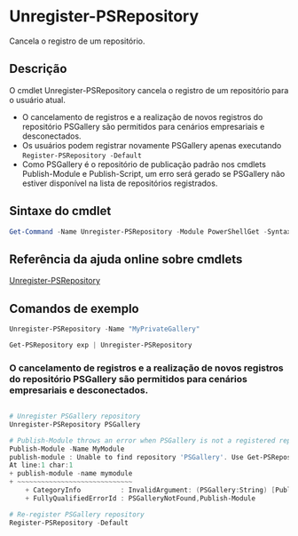 # Unregister-PSRepository

Cancela o registro de um repositório.

## Descrição

O cmdlet Unregister-PSRepository cancela o registro de um repositório para o usuário atual.
- O cancelamento de registros e a realização de novos registros do repositório PSGallery são permitidos para cenários empresariais e desconectados.
- Os usuários podem registrar novamente PSGallery apenas executando `Register-PSRepository -Default`
- Como PSGallery é o repositório de publicação padrão nos cmdlets Publish-Module e Publish-Script, um erro será gerado se PSGallery não estiver disponível na lista de repositórios registrados.

## Sintaxe do cmdlet

```powershell
Get-Command -Name Unregister-PSRepository -Module PowerShellGet -Syntax
```
## Referência da ajuda online sobre cmdlets

[Unregister-PSRepository](http://go.microsoft.com/fwlink/?LinkID=517130)

## Comandos de exemplo

```powershell
Unregister-PSRepository -Name "MyPrivateGallery"

Get-PSRepository exp | Unregister-PSRepository
```

### O cancelamento de registros e a realização de novos registros do repositório PSGallery são permitidos para cenários empresariais e desconectados.
```powershell

# Unregister PSGallery repository
Unregister-PSRepository PSGallery

# Publish-Module throws an error when PSGallery is not a registered repository
Publish-Module -Name MyModule
publish-module : Unable to find repository 'PSGallery'. Use Get-PSRepository to see all available repositories. Try again after specifying a valid repository name. You can use 'Register-PSRepository -Default' to register the PSGallery repository.
At line:1 char:1
+ publish-module -name mymodule
+ ~~~~~~~~~~~~~~~~~~~~~~~~~~~~~
    + CategoryInfo          : InvalidArgument: (PSGallery:String) [Publish-Module], ArgumentException
    + FullyQualifiedErrorId : PSGalleryNotFound,Publish-Module

# Re-register PSGallery repository
Register-PSRepository -Default
```

<!--HONumber=Aug16_HO3-->


